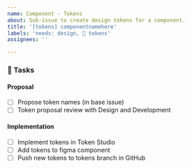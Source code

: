 ```yaml
---
name: Component - Tokens
about: Sub-issue to create design tokens for a component.
title: '[tokens] componentnamehere'
labels: 'needs: design, 🔮 tokens'
assignees: ''

---
```


### 📃 Tasks

<!-- Add any required tasks not listed, remove any unnecessary tasks -->

#### Proposal

- [ ] Propose token names (in base issue)
- [ ] Token proposal review with Design and Development

#### Implementation

- [ ] Implement tokens in Token Studio
- [ ] Add tokens to figma component
- [ ] Push new tokens to tokens branch in GitHub
